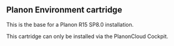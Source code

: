 Planon Environment cartridge
----------------------------

This is the base for a Planon R15 SP8.0 installation.

This cartridge can only be installed via the PlanonCloud Cockpit.
